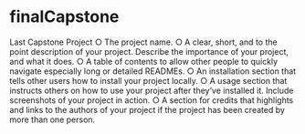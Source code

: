 # finalCapstone
Last Capstone Project
○ The project name.
○ A clear, short, and to the point description of your project. Describe the importance of your project, and what it does.
○ A table of contents to allow other people to quickly navigate especially long or detailed READMEs.
○ An installation section that tells other users how to install your project locally.
○ A usage section that instructs others on how to use your project after they’ve installed it. Include screenshots of your project in action.
○ A section for credits that highlights and links to the authors of your project if the project has been created by more than one person.
